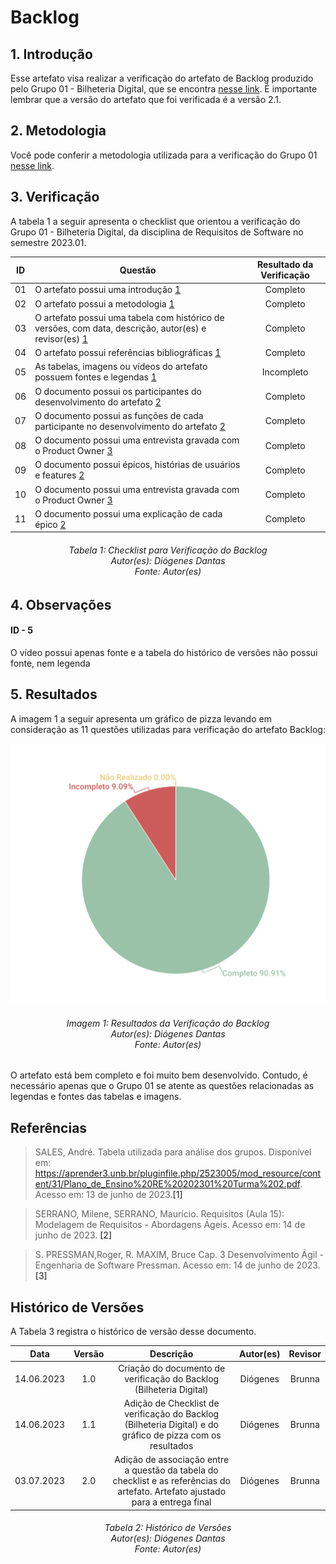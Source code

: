 # Backlog

## 1. Introdução
Esse artefato visa realizar a verificação do artefato de Backlog produzido pelo Grupo 01 - Bilheteria Digital, que se encontra [nesse link](https://requisitos-de-software.github.io/2023.1-BilheteriaDigital/modelagem/agil/backlog/). É importante lembrar que a versão do artefato que foi verificada é a versão 2.1.

## 2. Metodologia
Você pode conferir a metodologia utilizada para a verificação do Grupo 01 [nesse link](https://requisitos-de-software.github.io/2023.1-Twitch/verificacao_grupo01/planejamento/).

## 3. Verificação

A tabela 1 a seguir apresenta o checklist que orientou a verificação do Grupo 01 - Bilheteria Digital, da disciplina de Requisitos de Software no semestre 2023.01.

| ID |Questão| Resultado da Verificação |
| :---: | --- | :---: |
| 01 | O artefato possui uma introdução [1](#1) | Completo |
| 02 | O artefato possui a metodologia [1](#1) | Completo |
| 03 | O artefato possui uma tabela com histórico de versões, com data, descrição, autor(es) e revisor(es) [1](#1) | Completo |
| 04 | O artefato possui referências bibliográficas [1](#1) | Completo |
| 05 | As tabelas, imagens ou vídeos do artefato possuem fontes e legendas [1](#1) | Incompleto | Completo |
| 06 | O documento possui os participantes do desenvolvimento do artefato [2](#1)| Completo |
| 07 | O documento possui as funções de cada participante no desenvolvimento do artefato [2](#1)| Completo |
| 08 | O documento possui uma entrevista gravada com o Product Owner [3](#2)| Completo |
| 09 | O documento possui épicos, histórias de usuários e features [2](#1)| Completo |
| 10 | O documento possui uma entrevista gravada com o Product Owner [3](#1) | Completo |
| 11 | O documento possui uma explicação de cada épico [2](#1) | Completo |

<h6 align = "center"> Tabela 1: Checklist para Verificação do Backlog
<br> Autor(es): Diógenes Dantas
<br>Fonte: Autor(es)</h6>

## 4. Observações

#### ID - 5
O vídeo possui apenas fonte e a tabela do histórico de versões não possui fonte, nem legenda

## 5. Resultados
A imagem 1 a seguir apresenta um gráfico de pizza levando em consideração as 11 questões utilizadas para verificação do artefato Backlog:

![Resultados Backlog](./imagens_verifica01/backlog.png)
<h6 align = "center"> Imagem 1: Resultados da Verificação do Backlog
<br> Autor(es): Diógenes Dantas
<br>Fonte: Autor(es)</h6>

O artefato está bem completo e foi muito bem desenvolvido. Contudo, é necessário apenas que o Grupo 01 se atente as questões relacionadas as legendas e fontes das tabelas e imagens.
## Referências

>SALES, André. Tabela utilizada para análise dos grupos. Disponível em: https://aprender3.unb.br/pluginfile.php/2523005/mod_resource/content/31/Plano_de_Ensino%20RE%20202301%20Turma%202.pdf. Acesso em: 13 de junho de 2023.<a id="1">[1]</a>

>SERRANO, Milene, SERRANO, Maurício. Requisitos (Aula 15): Modelagem de Requisitos - Abordagens Ágeis. Acesso em: 14 de junho de 2023. <a id="2">[2]</a>

>S. PRESSMAN,Roger, R. MAXIM, Bruce Cap. 3 Desenvolvimento Ágil - Engenharia de Software Pressman. Acesso em: 14 de junho de 2023. <a id="3">[3]</a>


## Histórico de Versões

A Tabela 3 registra o histórico de versão desse documento.

|    Data    | Versão | Descrição                                                                      | Autor(es)  | Revisor  |
| :--------: | :----: | :----------------------------------------------------------------------------: | :--------: | :------: |
| 14.06.2023 | 1.0    | Criação do documento de verificação do Backlog (Bilheteria Digital) |   Diógenes   |  Brunna  |
| 14.06.2023 | 1.1    | Adição de Checklist de verificação do Backlog (Bilheteria Digital) e do gráfico de pizza com os resultados |   Diógenes   |  Brunna  |
| 03.07.2023 | 2.0    | Adição de associação entre a questão da tabela do checklist e as referências do artefato. Artefato ajustado para a entrega final |  Diógenes  | Brunna |

<h6 align = "center"> Tabela 2: Histórico de Versões
<br> Autor(es): Diógenes Dantas
<br>Fonte: Autor(es)</h6>